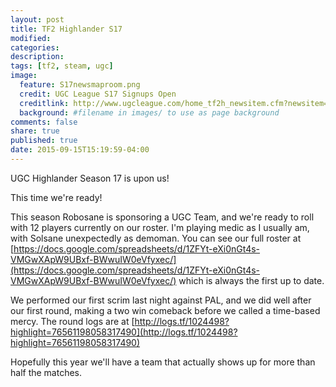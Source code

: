```yaml
---
layout: post
title: TF2 Highlander S17
modified:
categories:
description:
tags: [tf2, steam, ugc]
image:
  feature: S17newsmaproom.png
  credit: UGC League S17 Signups Open
  creditlink: http://www.ugcleague.com/home_tf2h_newsitem.cfm?newsitem=3411
  background: #filename in images/ to use as page background
comments: false
share: true
published: true
date: 2015-09-15T15:19:59-04:00
---
```


UGC Highlander Season 17 is upon us!

This time we're ready!

This season Robosane is sponsoring a UGC Team, and we're ready to roll with 12 players currently on our roster. I'm playing medic as I usually am, with Solsane unexpectedly as demoman. You can see our full roster at [https://docs.google.com/spreadsheets/d/1ZFYt-eXi0nGt4s-VMGwXApW9UBxf-BWwuIW0eVfyxec/](https://docs.google.com/spreadsheets/d/1ZFYt-eXi0nGt4s-VMGwXApW9UBxf-BWwuIW0eVfyxec/) which is always the first up to date.

We performed our first scrim last night against PAL, and we did well after our first round, making a two win comeback before we called a time-based mercy. The round logs are at [http://logs.tf/1024498?highlight=76561198058317490](http://logs.tf/1024498?highlight=76561198058317490)

Hopefully this year we'll have a team that actually shows up for more than half the matches.
